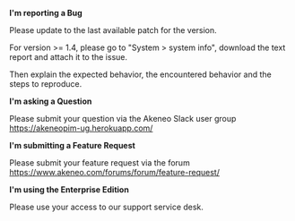 **I'm reporting a Bug**

Please update to the last available patch for the version.

For version >= 1.4, please go to "System > system info", download the text report and attach it to the issue.

Then explain the expected behavior, the encountered behavior and the steps to reproduce.

**I'm asking a Question**

Please submit your question via the Akeneo Slack user group https://akeneopim-ug.herokuapp.com/

**I'm submitting a Feature Request**

Please submit your feature request via the forum https://www.akeneo.com/forums/forum/feature-request/

**I'm using the Enterprise Edition**

Please use your access to our support service desk.
